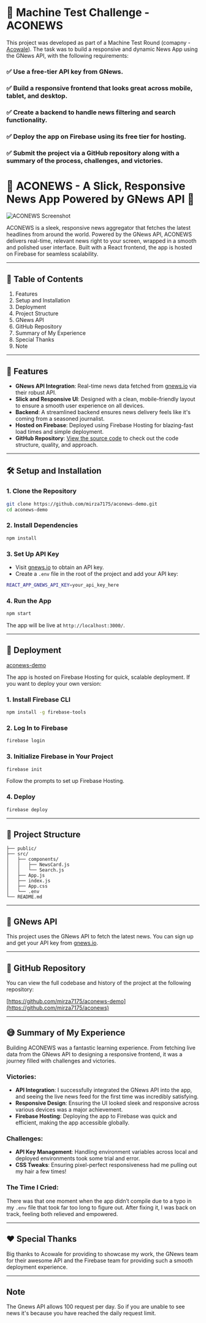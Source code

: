 # 🎯 Machine Test Challenge - ACONEWS
This project was developed as part of a Machine Test Round (comapny - [Acowale](https://acowale.com/)). The task was to build a responsive and dynamic News App using the GNews API, with the following requirements:

### ✅ Use a free-tier API key from GNews.
### ✅ Build a responsive frontend that looks great across mobile, tablet, and desktop.
### ✅ Create a backend to handle news filtering and search functionality.
### ✅ Deploy the app on Firebase using its free tier for hosting.
### ✅ Submit the project via a GitHub repository along with a summary of the process, challenges, and victories.



# 🌟 ACONEWS - A Slick, Responsive News App Powered by GNews API 🌟

![ACONEWS Screenshot](https://github.com/user-attachments/assets/2feb0351-e5c5-45fb-932a-a44107cbd406)

ACONEWS is a sleek, responsive news aggregator that fetches the latest headlines from around the world. Powered by the GNews API, ACONEWS delivers real-time, relevant news right to your screen, wrapped in a smooth and polished user interface. Built with a React frontend, the app is hosted on Firebase for seamless scalability.

---

## 📑 Table of Contents

1. Features
2. Setup and Installation
3. Deployment
4. Project Structure
5. GNews API
6. GitHub Repository
7. Summary of My Experience
8. Special Thanks
9. Note

---

## 🚀 Features

- **GNews API Integration**: Real-time news data fetched from [gnews.io](https://gnews.io/) via their robust API.
- **Slick and Responsive UI**: Designed with a clean, mobile-friendly layout to ensure a smooth user experience on all devices.
- **Backend**: A streamlined backend ensures news delivery feels like it's coming from a seasoned journalist.
- **Hosted on Firebase**: Deployed using Firebase Hosting for blazing-fast load times and simple deployment.
- **GitHub Repository**: [View the source code](https://github.com/mirza7175/aconews) to check out the code structure, quality, and approach.

---

## 🛠️ Setup and Installation

### 1. Clone the Repository
```bash
git clone https://github.com/mirza7175/aconews-demo.git
cd aconews-demo
```

### 2. Install Dependencies
```bash
npm install
```

### 3. Set Up API Key

- Visit [gnews.io](https://gnews.io/) to obtain an API key.
- Create a `.env` file in the root of the project and add your API key:

```bash
REACT_APP_GNEWS_API_KEY=your_api_key_here
```

### 4. Run the App
```bash
npm start
```

The app will be live at `http://localhost:3000/`.

---

## 🚀 Deployment

[aconews-demo](https://aconews-demo.web.app/)

The app is hosted on Firebase Hosting for quick, scalable deployment. If you want to deploy your own version:

### 1. Install Firebase CLI
```bash
npm install -g firebase-tools
```

### 2. Log In to Firebase
```bash
firebase login
```

### 3. Initialize Firebase in Your Project
```bash
firebase init
```

Follow the prompts to set up Firebase Hosting.

### 4. Deploy
```bash
firebase deploy
```

---

## 📂 Project Structure

```
├── public/
├── src/
│   ├── components/
│   │   ├── NewsCard.js
│   │   └── Search.js
│   ├── App.js
│   ├── index.js
│   ├── App.css
│   └── .env
└── README.md
```

---

## 🔑 GNews API

This project uses the GNews API to fetch the latest news. You can sign up and get your API key from [gnews.io](https://gnews.io/).

---

## 🔗 GitHub Repository

You can view the full codebase and history of the project at the following repository:

[https://github.com/mirza7175/aconews-demo](https://github.com/mirza7175/aconews)

---

## 😅 Summary of My Experience

Building ACONEWS was a fantastic learning experience. From fetching live data from the GNews API to designing a responsive frontend, it was a journey filled with challenges and victories. 

### Victories:
- **API Integration**: I successfully integrated the GNews API into the app, and seeing the live news feed for the first time was incredibly satisfying.
- **Responsive Design**: Ensuring the UI looked sleek and responsive across various devices was a major achievement.
- **Firebase Hosting**: Deploying the app to Firebase was quick and efficient, making the app accessible globally.

### Challenges:
- **API Key Management**: Handling environment variables across local and deployed environments took some trial and error.
- **CSS Tweaks**: Ensuring pixel-perfect responsiveness had me pulling out my hair a few times!
  
### The Time I Cried:
There was that one moment when the app didn’t compile due to a typo in my `.env` file that took far too long to figure out. After fixing it, I was back on track, feeling both relieved and empowered.

---

## ❤️ Special Thanks

Big thanks to Acowale for providing to showcase my work, the GNews team for their awesome API and the Firebase team for providing such a smooth deployment experience.

---
## Note

The Gnews API allows 100 request per day. So if you are unable to see news it's because you have reached the daily request limit.
